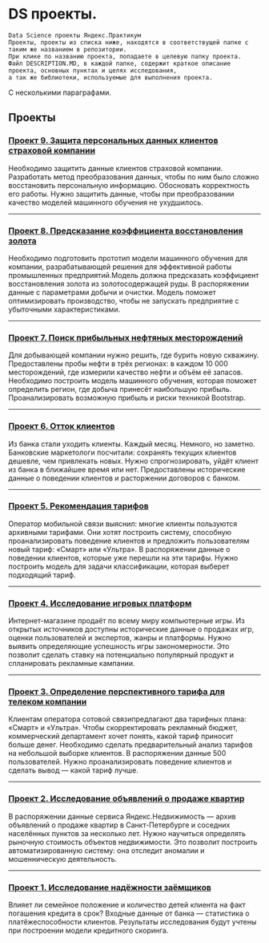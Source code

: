 # DS проекты.
    Data Science проекты Яндекс.Практикум  
    Проекты, проекты из списка ниже, находятся в соответствущей папке с таким же названием в репозитории.  
    При клике по названию проекта, попадаете в целевую папку проекта.  
    Файл DESCRIPTION.MD, в каждой папке, содержит краткое описание проекта, основных пунктах и целях исследования, 
    а так же библиотеки, используемые для выполнения проекта.

<p>С несколькими параграфами.</p></li>

## Проекты

### [Проект 9. Защита персональных данных клиентов страховой компании](https://github.com/seriypavlov/DS_projects/tree/master/Проект%208.%20Предсказание%20коэффициента%20восстановления%20золота)
Необходимо защитить данные клиентов страховой компании. Разработать метод преобразования данных, чтобы по ним было сложно               восстановить персональную информацию. Обосновать корректность его работы. Нужно защитить данные, чтобы при преобразовании качество       моделей машинного обучения не ухудшилось.

---

### [Проект 8. Предсказание коэффициента восстановления золота](https://github.com/seriypavlov/DS_projects/tree/master/Проект%209.%20Защита%20персональных%20данных%20клиентов%20страховой%20компании)
Необходимо подготовить прототип модели машинного обучения для компании, разрабатывающей решения для эффективной работы промышленных предприятий.Модель должна предсказать коэффициент восстановления золота из золотосодержащей руды. В распоряжении данные с параметрами добычи и очистки. Модель поможет оптимизировать производство, чтобы не запускать предприятие с убыточными характеристиками.

---

### [Проект 7. Поиск прибыльных нефтяных месторождений](https://github.com/seriypavlov/DS_projects/tree/master/Проект%207.%20Поиск%20прибыльных%20нефтяных%20месторождений)
Для добывающей компании нужно решить, где бурить новую скважину. Предоставлены пробы нефти в трёх регионах: в каждом 10 000 месторождений, где измерили качество нефти и объём её запасов. Необходимо построить модель машинного обучения, которая поможет определить регион, где добыча принесёт наибольшую прибыль. Проанализировать возможную прибыль и риски техникой Bootstrap.

---

### [Проект 6. Отток клиентов](https://github.com/seriypavlov/DS_projects/tree/master/Проект%206.%20Отток%20клиентов)
Из банка стали уходить клиенты. Каждый месяц. Немного, но заметно. Банковские маркетологи посчитали: сохранять текущих клиентов дешевле, чем привлекать новых. Нужно спрогнозировать, уйдёт клиент из банка в ближайшее время или нет. Предоставлены исторические данные о поведении клиентов и расторжении договоров с банком.

---

### [Проект 5. Рекомендация тарифов](https://github.com/seriypavlov/DS_projects/tree/master/Проект%205.%20Рекомендация%20тарифов)
Оператор мобильной связи выяснил: многие клиенты пользуются архивными тарифами. Они хотят построить систему, способную проанализировать поведение клиентов и предложить пользователям новый тариф: «Смарт» или «Ультра». В распоряжении данные о поведении клиентов, которые уже перешли на эти тарифы. Нужно построить модель для задачи классификации, которая выберет подходящий тариф.

---

### [Проект 4. Исследование игровых платформ](https://github.com/seriypavlov/DS_projects/tree/master/Проект%204.%20Исследование%20игровых%20платформ)
Интернет-магазине продаёт по всему миру компьютерные игры. Из открытых источников доступны исторические данные о продажах игр, оценки пользователей и экспертов, жанры и платформы. Нужно выявить определяющие успешность игры закономерности. Это позволит сделать ставку на потенциально популярный продукт и спланировать рекламные кампании.

---

### [Проект 3. Определение перспективного тарифа для телеком компании](https://github.com/seriypavlov/DS_projects/tree/master/Проект%203.%20Определение%20перспективного%20тарифа%20для%20телеком%20компании)
Клиентам оператора сотовой связипредлагают два тарифных плана: «Смарт» и «Ультра». Чтобы скорректировать рекламный бюджет, коммерческий департамент хочет понять, какой тариф приносит больше денег. Необходимо сделать предварительный анализ тарифов на небольшой выборке клиентов. В распоряжении данные 500 пользователей. Нужно проанализировать поведение клиентов и сделать вывод — какой тариф лучше.

---

### [Проект 2. Исследование объявлений о продаже квартир](https://github.com/seriypavlov/DS_projects/tree/master/Проект%202.%20Исследование%20объявлений%20о%20продаже%20квартир)
В распоряжении данные сервиса Яндекс.Недвижимость — архив объявлений о продаже квартир в Санкт-Петербурге и соседних населённых пунктов за несколько лет. Нужно научиться определять рыночную стоимость объектов недвижимости. Это позволит построить автоматизированную систему: она отследит аномалии и мошенническую деятельность.

---

### [Проект 1. Исследование надёжности заёмщиков](https://github.com/seriypavlov/DS_projects/tree/master/Проект%201.%20Исследование%20надёжности%20заёмщиков)
Влияет ли семейное положение и количество детей клиента на факт погашения кредита в срок? Входные данные от банка — статистика о платёжеспособности клиентов. Результаты исследования будут учтены при построении модели кредитного скоринга.
